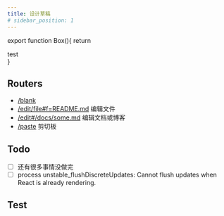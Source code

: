 ```yaml
---
title: 设计草稿
# sidebar_position: 1
---
```


<!-- JSX -->

export function Box(){
  return <div className='h-32 bg-gray-500 text-white'>test</div>
}

<!-- END JSX -->

## Routers
- [/blank](/blank)
- [/edit/file#f=README.md](/edit/file#f=README.md&f=static/test.sh&f=static/test.java)  编辑文件
- [/edit#/docs/some.md](/edit#/docs/some.md)  编辑文档或博客
- [/paste](/paste)   剪切板

## Todo
- [ ] 还有很多事情没做完
- [ ] process  unstable_flushDiscreteUpdates: Cannot flush updates when React is already rendering.

## Test

<Box />



